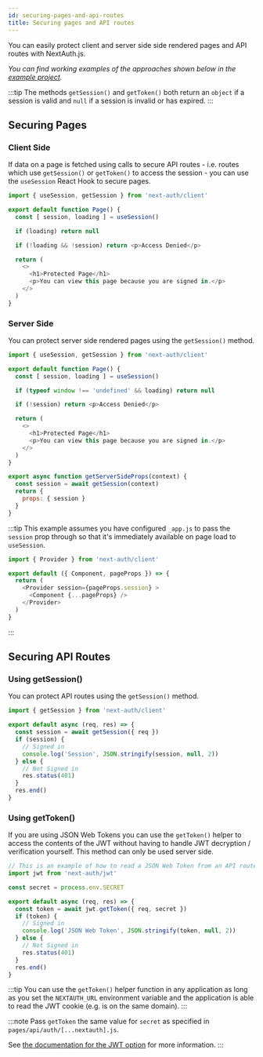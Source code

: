 ```yaml
---
id: securing-pages-and-api-routes
title: Securing pages and API routes
---
```


You can easily protect client and server side side rendered pages and API routes with NextAuth.js.

_You can find working examples of the approaches shown below in the [example project](https://github.com/iaincollins/next-auth-example/)._

:::tip
The methods `getSession()` and `getToken()` both return an `object` if a session is valid and `null` if a session is invalid or has expired.
:::

## Securing Pages

### Client Side

If data on a page is fetched using calls to secure API routes - i.e. routes which use `getSession()` or `getToken()` to access the session - you can use the `useSession` React Hook to secure pages.

```js title="pages/client-side-example.js"
import { useSession, getSession } from 'next-auth/client'

export default function Page() {
  const [ session, loading ] = useSession()

  if (loading) return null

  if (!loading && !session) return <p>Access Denied</p>

  return (
    <>
      <h1>Protected Page</h1>
      <p>You can view this page because you are signed in.</p>
    </>
  )
}
```

### Server Side

You can protect server side rendered pages using the `getSession()` method.

```js title="pages/server-side-example.js"
import { useSession, getSession } from 'next-auth/client'

export default function Page() {
  const [ session, loading ] = useSession()

  if (typeof window !== 'undefined' && loading) return null

  if (!session) return <p>Access Denied</p>

  return (
    <>
      <h1>Protected Page</h1>
      <p>You can view this page because you are signed in.</p>
    </>
  )
}

export async function getServerSideProps(context) {
  const session = await getSession(context)
  return {
    props: { session }
  }
}
```

:::tip
This example assumes you have configured `_app.js` to pass the `session` prop through so that it's immediately available on page load to `useSession`.

```js title="pages/_app.js"
import { Provider } from 'next-auth/client'

export default ({ Component, pageProps }) => {
  return (
    <Provider session={pageProps.session} >
      <Component {...pageProps} />
    </Provider>
  )
}
```
:::

## Securing API Routes

### Using getSession()

You can protect API routes using the `getSession()` method.

```js title="pages/api/get-session-example.js"
import { getSession } from 'next-auth/client'

export default async (req, res) => {
  const session = await getSession({ req })
  if (session) {
    // Signed in
    console.log('Session', JSON.stringify(session, null, 2))
  } else {
    // Not Signed in
    res.status(401)
  }
  res.end()
}
```

### Using getToken()

If you are using JSON Web Tokens you can use the `getToken()` helper to access the contents of the JWT without having to handle JWT decryption / verification yourself. This method can only be used server side.

```js title="pages/api/get-token-example.js"
// This is an example of how to read a JSON Web Token from an API route
import jwt from 'next-auth/jwt'

const secret = process.env.SECRET

export default async (req, res) => {
  const token = await jwt.getToken({ req, secret })
  if (token) {
    // Signed in
    console.log('JSON Web Token', JSON.stringify(token, null, 2))
  } else {
    // Not Signed in
    res.status(401)
  }
  res.end()
}
```

:::tip
You can use the `getToken()` helper function in any application as long as you set the `NEXTAUTH_URL` environment variable and the application is able to read the JWT cookie (e.g. is on the same domain).
:::

:::note
Pass `getToken` the same value for `secret` as specified in `pages/api/auth/[...nextauth].js`.

See [the documentation for the JWT option](/configuration/options#jwt) for more information.
:::
